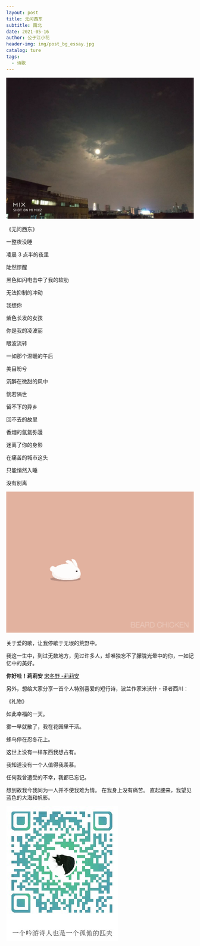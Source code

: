 ```yaml
---
layout: post
title: 无问西东
subtitle: 南北
date: 2021-05-16
author: 公子江小花
header-img: img/post_bg_essay.jpg
catalog: ture
tags:
  - 诗歌
---
```


![天河夜景](/img/essay/2/1.jpg)



《无问西东》

一整夜没睡

凌晨 3 点半的夜里

陡然惊醒

黑色如闪电击中了我的软肋

无法抑制的冲动

我想你

紫色长发的女孩

你是我的凌波丽

眼波流转

一如那个温暖的午后

美目盼兮

沉醉在微甜的风中

恍若隔世

留不下的异乡

回不去的故里

香烟的氤氲弥漫

迷离了你的身影

在痛苦的城市这头

只能悄然入睡

没有别离



![](/img/essay/2/2.gif)



  关于爱的歌，让我停歇于无垠的荒野中。

  我这一生中，到过无数地方，见过许多人，却唯独忘不了朦胧光晕中的你，一如记忆中的美好。

  <b>你好哇！莉莉安</b> [宋冬野 -莉莉安](https://y.qq.com/n/ryqq/songDetail/5002689)



  另外，想给大家分享一首个人特别喜爱的短行诗，波兰作家米沃什・译者西川：



《礼物》

如此幸福的一天。

雾一早就散了，我在花园里干活。

蜂鸟停在忍冬花上。

这世上没有一样东西我想占有。

我知道没有一个人值得我羡慕。

任何我曾遭受的不幸，我都已忘记。

想到故我今我同为一人并不使我难为情。
在我身上没有痛苦。
直起腰来，我望见蓝色的大海和帆影。



![ORZ](/img/wechat_code.jpg)
